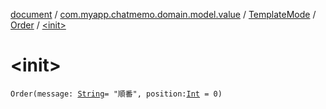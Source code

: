 [document](../../../index.md) / [com.myapp.chatmemo.domain.model.value](../../index.md) / [TemplateMode](../index.md) / [Order](index.md) / [&lt;init&gt;](./-init-.md)

# &lt;init&gt;

`Order(message: `[`String`](https://kotlinlang.org/api/latest/jvm/stdlib/kotlin/-string/index.html)` = "順番", position: `[`Int`](https://kotlinlang.org/api/latest/jvm/stdlib/kotlin/-int/index.html)` = 0)`